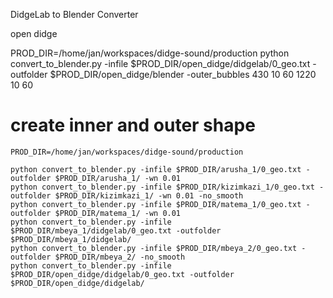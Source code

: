 DidgeLab to Blender Converter

open didge

PROD_DIR=/home/jan/workspaces/didge-sound/production
python convert_to_blender.py -infile $PROD_DIR/open_didge/didgelab/0_geo.txt -outfolder $PROD_DIR/open_didge/blender -outer_bubbles 430 10 60 1220 10 60

# create inner and outer shape
```
PROD_DIR=/home/jan/workspaces/didge-sound/production

python convert_to_blender.py -infile $PROD_DIR/arusha_1/0_geo.txt -outfolder $PROD_DIR/arusha_1/ -wn 0.01 
python convert_to_blender.py -infile $PROD_DIR/kizimkazi_1/0_geo.txt -outfolder $PROD_DIR/kizimkazi_1/ -wn 0.01 -no_smooth 
python convert_to_blender.py -infile $PROD_DIR/matema_1/0_geo.txt -outfolder $PROD_DIR/matema_1/ -wn 0.01 
python convert_to_blender.py -infile $PROD_DIR/mbeya_1/didgelab/0_geo.txt -outfolder $PROD_DIR/mbeya_1/didgelab/
python convert_to_blender.py -infile $PROD_DIR/mbeya_2/0_geo.txt -outfolder $PROD_DIR/mbeya_2/ -no_smooth 
python convert_to_blender.py -infile $PROD_DIR/open_didge/didgelab/0_geo.txt -outfolder $PROD_DIR/open_didge/didgelab/
```


